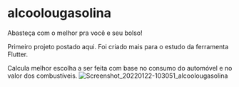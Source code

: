 # alcoolougasolina

Abasteça com o melhor pra você e seu bolso!

Primeiro projeto postado aqui. Foi criado mais para o estudo da ferramenta Flutter.

Calcula melhor escolha a ser feita com base no consumo do automóvel e no valor dos combustíveis.
![Screenshot_20220122-103051_alcoolougasolina](https://user-images.githubusercontent.com/48601468/150640873-5c84aef6-b4b1-4e80-b279-d3f8abec6d44.png)

